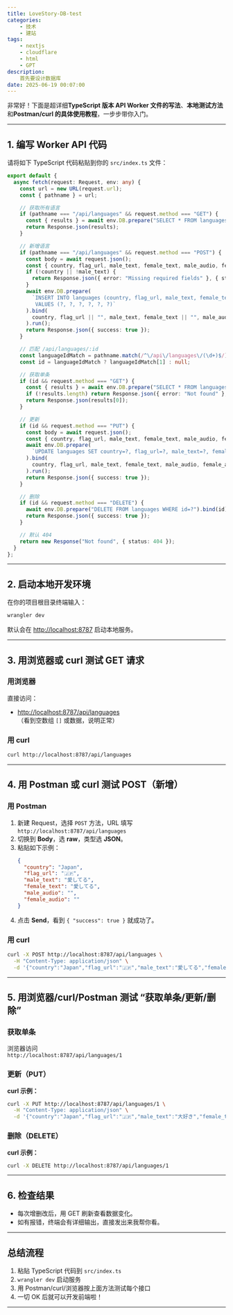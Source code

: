 ```yaml
---
title: LoveStory-DB-test
categories: 
    - 技术
    - 建站
tags: 
    - nextjs
    - cloudflare
    - html
    - GPT
description: 
    首先要设计数据库
date: 2025-06-19 00:07:00
---
```


非常好！下面是超详细**TypeScript 版本 API Worker 文件的写法**、**本地测试方法**和**Postman/curl 的具体使用教程**，一步步带你入门。

---

## 1. 编写 Worker API 代码

请将如下 TypeScript 代码粘贴到你的 `src/index.ts` 文件：

```typescript name=src/index.ts
export default {
  async fetch(request: Request, env: any) {
    const url = new URL(request.url);
    const { pathname } = url;

    // 获取所有语言
    if (pathname === "/api/languages" && request.method === "GET") {
      const { results } = await env.DB.prepare("SELECT * FROM languages").all();
      return Response.json(results);
    }

    // 新增语言
    if (pathname === "/api/languages" && request.method === "POST") {
      const body = await request.json();
      const { country, flag_url, male_text, female_text, male_audio, female_audio } = body;
      if (!country || !male_text) {
        return Response.json({ error: "Missing required fields" }, { status: 400 });
      }
      await env.DB.prepare(
        `INSERT INTO languages (country, flag_url, male_text, female_text, male_audio, female_audio)
         VALUES (?, ?, ?, ?, ?, ?)`
      ).bind(
        country, flag_url || "", male_text, female_text || "", male_audio || "", female_audio || ""
      ).run();
      return Response.json({ success: true });
    }

    // 匹配 /api/languages/:id
    const languageIdMatch = pathname.match(/^\/api\/languages\/(\d+)$/);
    const id = languageIdMatch ? languageIdMatch[1] : null;

    // 获取单条
    if (id && request.method === "GET") {
      const { results } = await env.DB.prepare("SELECT * FROM languages WHERE id = ?").bind(id).all();
      if (!results.length) return Response.json({ error: "Not found" }, { status: 404 });
      return Response.json(results[0]);
    }

    // 更新
    if (id && request.method === "PUT") {
      const body = await request.json();
      const { country, flag_url, male_text, female_text, male_audio, female_audio } = body;
      await env.DB.prepare(
        `UPDATE languages SET country=?, flag_url=?, male_text=?, female_text=?, male_audio=?, female_audio=? WHERE id=?`
      ).bind(
        country, flag_url, male_text, female_text, male_audio, female_audio, id
      ).run();
      return Response.json({ success: true });
    }

    // 删除
    if (id && request.method === "DELETE") {
      await env.DB.prepare("DELETE FROM languages WHERE id=?").bind(id).run();
      return Response.json({ success: true });
    }

    // 默认 404
    return new Response("Not found", { status: 404 });
  }
};
```

---

## 2. 启动本地开发环境

在你的项目根目录终端输入：

```bash
wrangler dev
```

默认会在 [http://localhost:8787](http://localhost:8787) 启动本地服务。

---

## 3. 用浏览器或 curl 测试 GET 请求

### 用浏览器
直接访问：
- [http://localhost:8787/api/languages](http://localhost:8787/api/languages)  
  （看到空数组 `[]` 或数据，说明正常）

### 用 curl
```bash
curl http://localhost:8787/api/languages
```

---

## 4. 用 Postman 或 curl 测试 POST（新增）

### 用 Postman

1. 新建 Request，选择 `POST` 方法，URL 填写  
   `http://localhost:8787/api/languages`
2. 切换到 **Body**，选 **raw**，类型选 **JSON**。
3. 粘贴如下示例：
   ```json
   {
     "country": "Japan",
     "flag_url": "🇯🇵",
     "male_text": "愛してる",
     "female_text": "愛してる",
     "male_audio": "",
     "female_audio": ""
   }
   ```
4. 点击 **Send**，看到 `{ "success": true }` 就成功了。

### 用 curl

```bash
curl -X POST http://localhost:8787/api/languages \
  -H "Content-Type: application/json" \
  -d '{"country":"Japan","flag_url":"🇯🇵","male_text":"愛してる","female_text":"愛してる","male_audio":"","female_audio":""}'
```

---

## 5. 用浏览器/curl/Postman 测试 “获取单条/更新/删除”

### 获取单条
浏览器访问  
`http://localhost:8787/api/languages/1`

### 更新（PUT）

**curl 示例：**
```bash
curl -X PUT http://localhost:8787/api/languages/1 \
  -H "Content-Type: application/json" \
  -d '{"country":"Japan","flag_url":"🇯🇵","male_text":"大好き","female_text":"大好き","male_audio":"","female_audio":""}'
```

### 删除（DELETE）

**curl 示例：**
```bash
curl -X DELETE http://localhost:8787/api/languages/1
```

---

## 6. 检查结果

- 每次增删改后，用 GET 刷新查看数据变化。
- 如有报错，终端会有详细输出，直接发出来我帮你看。

---

## 总结流程

1. 粘贴 TypeScript 代码到 `src/index.ts`
2. `wrangler dev` 启动服务
3. 用 Postman/curl/浏览器按上面方法测试每个接口
4. 一切 OK 后就可以开发前端啦！

---
